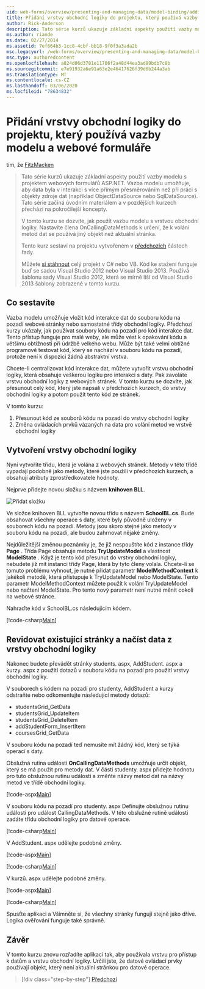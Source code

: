 ```yaml
---
uid: web-forms/overview/presenting-and-managing-data/model-binding/adding-business-logic-layer
title: Přidání vrstvy obchodní logiky do projektu, který používá vazby modelu a webové formuláře | Microsoft Docs
author: Rick-Anderson
description: Tato série kurzů ukazuje základní aspekty použití vazby modelu s projektem webových formulářů ASP.NET. Vazba modelu umožňuje interakci dat více-...
ms.author: riande
ms.date: 02/27/2014
ms.assetid: 7ef664b3-1cc8-4cbf-bb18-9f0f3a3ada2b
msc.legacyurl: /web-forms/overview/presenting-and-managing-data/model-binding/adding-business-logic-layer
msc.type: authoredcontent
ms.openlocfilehash: a824d06d3781e11706f2a48d44ea3ad89bdb7c8b
ms.sourcegitcommit: e7e91932a6e91a63e2e46417626f39d6b244a3ab
ms.translationtype: MT
ms.contentlocale: cs-CZ
ms.lasthandoff: 03/06/2020
ms.locfileid: "78634832"
---
```

# <a name="adding-business-logic-layer-to-a-project-that-uses-model-binding-and-web-forms"></a>Přidání vrstvy obchodní logiky do projektu, který používá vazby modelu a webové formuláře

tím, že [FitzMacken](https://github.com/tfitzmac)

> Tato série kurzů ukazuje základní aspekty použití vazby modelu s projektem webových formulářů ASP.NET. Vazba modelu umožňuje, aby data byla v interakci s více přímým přesměrováním než při práci s objekty zdroje dat (například ObjectDataSource nebo SqlDataSource). Tato série začíná úvodním materiálem a v pozdějších kurzech přechází na pokročilejší koncepty.
> 
> V tomto kurzu se dozvíte, jak použít vazbu modelu s vrstvou obchodní logiky. Nastavíte člena OnCallingDataMethods k určení, že k volání metod dat se používá jiný objekt než aktuální stránka.
> 
> Tento kurz sestaví na projektu vytvořeném v [předchozích](retrieving-data.md) částech řady.
> 
> Můžete [si stáhnout](https://go.microsoft.com/fwlink/?LinkId=286116) celý projekt v C# nebo VB. Kód ke stažení funguje buď se sadou Visual Studio 2012 nebo Visual Studio 2013. Používá šablonu sady Visual Studio 2012, která se mírně liší od Visual Studio 2013 šablony zobrazené v tomto kurzu.

## <a name="what-youll-build"></a>Co sestavíte

Vazba modelu umožňuje vložit kód interakce dat do souboru kódu na pozadí webové stránky nebo samostatné třídy obchodní logiky. Předchozí kurzy ukázaly, jak používat soubory kódu na pozadí pro kód interakce dat. Tento přístup funguje pro malé weby, ale může vést k opakování kódu a většímu obtížnosti při údržbě velkého webu. Může být také velmi obtížné programově testovat kód, který se nachází v souboru kódu na pozadí, protože není k dispozici žádná abstraktní vrstva.

Chcete-li centralizovat kód interakce dat, můžete vytvořit vrstvu obchodní logiky, která obsahuje veškerou logiku pro interakci s daty. Pak zavoláte vrstvu obchodní logiky z webových stránek. V tomto kurzu se dozvíte, jak přesunout celý kód, který jste napsali v předchozích kurzech, do vrstvy obchodní logiky a potom použít tento kód ze stránek.

V tomto kurzu:

1. Přesunout kód ze souborů kódu na pozadí do vrstvy obchodní logiky
2. Změna ovládacích prvků vázaných na data pro volání metod ve vrstvě obchodní logiky

## <a name="create-business-logic-layer"></a>Vytvoření vrstvy obchodní logiky

Nyní vytvoříte třídu, která je volána z webových stránek. Metody v této třídě vypadají podobně jako metody, které jste použili v předchozích kurzech, a obsahují atributy zprostředkovatele hodnoty.

Nejprve přidejte novou složku s názvem **knihoven BLL**.

![Přidat složku](adding-business-logic-layer/_static/image1.png)

Ve složce knihoven BLL vytvořte novou třídu s názvem **SchoolBL.cs**. Bude obsahovat všechny operace s daty, které byly původně uloženy v souborech kódu na pozadí. Metody jsou skoro stejné jako metody v souboru kódu na pozadí, ale budou zahrnovat nějaké změny.

Nejdůležitější změnou poznámky je, že již nespouštíte kód z instance třídy **Page** . Třída Page obsahuje metodu **TryUpdateModel** a vlastnost **ModelState** . Když je tento kód přesunut do vrstvy obchodní logiky, nebudete již mít instanci třídy Page, která by tyto členy volala. Chcete-li se tomuto problému vyhnout, je nutné přidat parametr **ModelMethodContext** k jakékoli metodě, která přistupuje k TryUpdateModel nebo ModelState. Tento parametr ModelMethodContext můžete použít k volání TryUpdateModel nebo načtení ModelState. Pro tento nový parametr není nutné měnit cokoli na webové stránce.

Nahraďte kód v SchoolBL.cs následujícím kódem.

[!code-csharp[Main](adding-business-logic-layer/samples/sample1.cs)]

## <a name="revise-existing-pages-to-retrieve-data-from-business-logic-layer"></a>Revidovat existující stránky a načíst data z vrstvy obchodní logiky

Nakonec budete převádět stránky students. aspx, AddStudent. aspx a kurzy. aspx z použití dotazů v souboru kódu na pozadí pro použití vrstvy obchodní logiky.

V souborech s kódem na pozadí pro studenty, AddStudent a kurzy odstraňte nebo odkomentujte následující metody dotazů:

- studentsGrid\_GetData
- studentsGrid\_UpdateItem
- studentsGrid\_DeleteItem
- addStudentForm\_InsertItem
- coursesGrid\_GetData

V souboru kódu na pozadí teď nemusíte mít žádný kód, který se týká operací s daty.

Obslužná rutina události **OnCallingDataMethods** umožňuje určit objekt, který se má použít pro metody dat. V části studenty. aspx přidejte hodnotu pro tuto obslužnou rutinu události a změňte názvy metod dat na názvy metod ve třídě obchodní logiky.

[!code-aspx[Main](adding-business-logic-layer/samples/sample2.aspx?highlight=3-4,8)]

V souboru kódu na pozadí pro studenty. aspx Definujte obslužnou rutinu události pro událost CallingDataMethods. V této obslužné rutině události zadáte třídu obchodní logiky pro datové operace.

[!code-csharp[Main](adding-business-logic-layer/samples/sample3.cs)]

V AddStudent. aspx udělejte podobné změny.

[!code-aspx[Main](adding-business-logic-layer/samples/sample4.aspx?highlight=3-4)]

[!code-csharp[Main](adding-business-logic-layer/samples/sample5.cs)]

V kurzů. aspx udělejte podobné změny.

[!code-aspx[Main](adding-business-logic-layer/samples/sample6.aspx?highlight=3-4)]

[!code-csharp[Main](adding-business-logic-layer/samples/sample7.cs)]

Spusťte aplikaci a Všimněte si, že všechny stránky fungují stejně jako dříve. Logika ověřování funguje také správně.

## <a name="conclusion"></a>Závěr

V tomto kurzu znovu rozřadíte aplikaci tak, aby používala vrstvu pro přístup k datům a vrstvu obchodní logiky. Určili jste, že datové ovládací prvky používají objekt, který není aktuální stránkou pro datové operace.

> [!div class="step-by-step"]
> [Předchozí](using-query-string-values-to-retrieve-data.md)
